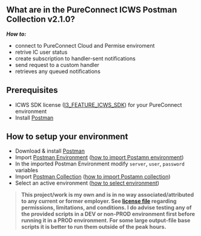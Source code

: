 ## What are in the PureConnect ICWS Postman Collection v2.1.0? 
***How to:***
- connect to PureConnect Cloud and Permise enviroment
- retrive IC user status
- create subscription to handler-sent notifications
- send request to a custom handler
- retrieves any queued notifications

## Prerequisites
- ICWS SDK license ([I3_FEATURE_ICWS_SDK](https://help.genesys.com/pureconnect/mergedProjects/wh_tr/mergedProjects/wh_tr_icws_sdk_icg/desktop/what_is_the_icws_sdk.htm)) for your PureConnect environment
- Install [Postman](https://www.postman.com/downloads/)

## How to setup your environment
- Download & install [Postman](https://www.postman.com/downloads/)
- Import [Postman Environment](pureconnect-icws.postman_environment.json) ([how to import Postamn environment](https://www.youtube.com/watch?v=bzquMXmCLUQ))
- In the imported Postman Environment modify ```server```, ```user```, ```password``` variables
- Import [Postman Collection](pureconnect-icws.postman_collection.json) ([how to import Postamn collection](https://learning.postman.com/docs/getting-started/importing-and-exporting-data/#importing-postman-data))
- Select an active environment ([how to select environment](https://learning.postman.com/docs/sending-requests/managing-environments/#selecting-an-active-environment))


> **This project/work is my own and is in no way associated/attributed to any current or former employer. See [license file](LICENSE) regarding permissions, limitations, and  conditions. I do advise testing any of the provided scripts in a DEV or non-PROD environment first before running it in a PROD environment. For some large output-file base scripts it is better to run them outside of the peak hours.**
